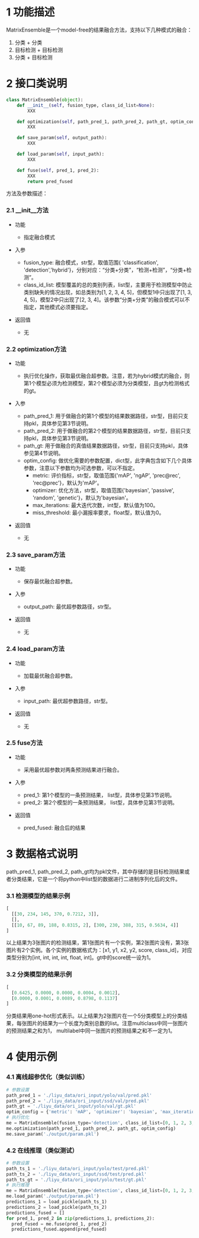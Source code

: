 # 1 功能描述

MatrixEnsemble是一个model-free的结果融合方法，支持以下几种模式的融合：

1. 分类 + 分类
2. 目标检测 + 目标检测
3. 分类 + 目标检测

# 2 接口类说明

```python
class MatrixEnsemble(object):
    def __init__(self, fusion_type, class_id_list=None):
        XXX

    def optimization(self, path_pred_1, path_pred_2, path_gt, optim_config=None):
        XXX

    def save_param(self, output_path):
        XXX

    def load_param(self, input_path):
        XXX

    def fuse(self, pred_1, pred_2):
        XXX
        return pred_fused
```

方法及参数描述：

### 2.1 \_\_init\_\_方法

* 功能
  * 指定融合模式
* 入参
  * fusion_type: 融合模式，str型，取值范围{ 'classification', 'detection','hybrid'}，分别对应：“分类+分类”，“检测+检测”，“分类+检测”。
  * class_id_list: 模型覆盖的总的类别列表，list型，主要用于检测模型中防止类别缺失的情况出现，如总类别为[1, 2, 3, 4, 5]，但模型1中只出现了[1, 3, 4, 5]，模型2中只出现了[2, 3, 4]。该参数“分类+分类”的融合模式可以不指定，其他模式必须要指定。

* 返回值
  * 无

### 2.2 optimization方法

* 功能
  * 执行优化操作，获取最优融合超参数。注意，若为hybrid模式的融合，则第1个模型必须为检测模型，第2个模型必须为分类模型，且gt为检测格式的gt。

* 入参
  * path_pred_1: 用于做融合的第1个模型的结果数据路径，str型，目前只支持pkl，具体参见第3节说明。
  * path_pred_2: 用于做融合的第2个模型的结果数据路径，str型，目前只支持pkl，具体参见第3节说明。
  * path_gt: 用于做融合的真值结果数据路径，str型，目前只支持pkl，具体参见第4节说明。
  * optim_config: 做优化需要的参数配置，dict型，此字典包含如下几个具体参数，注意以下参数均为可选参数，可以不指定。
    * metric: 评价指标，str型，取值范围{'mAP', 'ngAP', 'prec@rec', 'rec@prec'}，默认为'mAP'。
    * optimizer: 优化方法，str型，取值范围{'bayesian', 'passive', 'random', 'genetic'}，默认为'bayesian'。
    * max_iterations: 最大迭代次数，int型，默认值为100。
    * miss_threshold: 最小漏报率要求，float型，默认值为0。

* 返回值
  * 无

### 2.3 save_param方法

* 功能
  * 保存最优融合超参数。
* 入参
  * output_path: 最优超参数路径，str型。

* 返回值
  * 无

### 2.4 load_param方法

* 功能
  * 加载最优融合超参数。

* 入参
  * input_path: 最优超参数路径，str型。

* 返回值
  * 无

### 2.5 fuse方法

* 功能
  * 采用最优超参数对两条预测结果进行融合。

* 入参
  * pred_1: 第1个模型的一条预测结果， list型，具体参见第3节说明。
  * pred_2: 第2个模型的一条预测结果， list型，具体参见第3节说明。

* 返回值
  * pred_fused: 融合后的结果

# 3 **数据格式说明**

path_pred_1, path_pred_2, path_gt均为pkl文件，其中存储的是目标检测结果或者分类结果，它是一个将python中list型的数据进行二进制序列化后的文件。

### 3.1 检测模型的结果示例

```python
[
  [[30, 234, 145, 370, 0.7212, 3]],
  [],
  [[10, 67, 89, 188, 0.8315, 2], [300, 230, 388, 315, 0.5634, 4]]
]
```

以上结果为3张图片的检测结果，第1张图片有一个实例，第2张图片没有，第3张图片有2个实例。各个实例的数据格式为：[x1, y1, x2, y2, score, class_id]，对应类型分别为[int, int, int, int, float, int]。gt中的score统一设为1。

### 3.2 分类模型的结果示例

```python
[
  [0.6425, 0.0000, 0.0000, 0.0004, 0.0012],
  [0.0000, 0.0001, 0.0089, 0.8798, 0.1137]
]
```

分类结果用one-hot形式表示。以上结果为2张图片在一个5分类模型上的分类结果，每张图片的结果为一个长度为类别总数的list。注意multiclass中同一张图片的预测结果之和为1， multilabel中同一张图片的预测结果之和不一定为1。

# 4 使用示例

### 4.1 离线超参优化（类似训练）

```python
# 参数设置
path_pred_1 = './liyu_data/ori_input/yolo/val/pred.pkl'
path_pred_2 = './liyu_data/ori_input/ssd/val/pred.pkl'
path_gt = './liyu_data/ori_input/yolo/val/gt.pkl'
optim_config = {'metric': 'mAP', 'optimizer': 'bayesian', 'max_iterations': 100}
# 执行优化
me = MatrixEnsemble(fusion_type='detection', class_id_list=[0, 1, 2, 3, 4, 5, 6, 7, 8, 9, 10])
me.optimization(path_pred_1, path_pred_2, path_gt, optim_config)
me.save_param('./output/param.pkl')
```

### 4.2 在线推理（类似测试）

```python
# 参数设置
path_ts_1 = './liyu_data/ori_input/yolo/test/pred.pkl'
path_ts_2 = './liyu_data/ori_input/ssd/test/pred.pkl'
path_ts_gt = './liyu_data/ori_input/yolo/test/gt.pkl'
# 执行推理
me = MatrixEnsemble(fusion_type='detection', class_id_list=[0, 1, 2, 3, 4, 5, 6, 7, 8, 9, 10])
me.load_param('./output/param.pkl')
predictions_1 = load_pickle(path_ts_1)
predictions_2 = load_pickle(path_ts_2)
predictions_fused = []
for pred_1, pred_2 in zip(predictions_1, predictions_2):
  pred_fused = me.fuse(pred_1, pred_2)
  predictions_fused.append(pred_fused)
```
